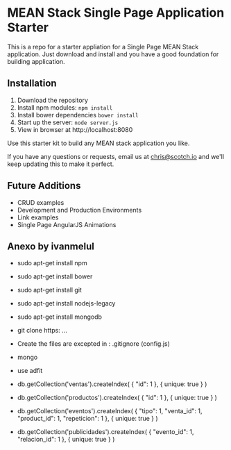 # MEAN Stack Single Page Application Starter

This is a repo for a starter appliation for a Single Page MEAN Stack application. Just download and install and you have a good foundation for building application. 

## Installation
1. Download the repository
2. Install npm modules: `npm install`
3. Install bower dependencies `bower install`
4. Start up the server: `node server.js`
5. View in browser at http://localhost:8080

Use this starter kit to build any MEAN stack application you like.

If you have any questions or requests, email us at [chris@scotch.io](mailto:chris@scotch.io) and we'll keep updating this to make it perfect.

## Future Additions
- CRUD examples
- Development and Production Environments
- Link examples
- Single Page AngularJS Animations



## Anexo by ivanmelul
- sudo apt-get install npm
- sudo apt-get install bower
- sudo apt-get install git
- sudo apt-get install nodejs-legacy
- sudo apt-get install mongodb

- git clone https: ...

- Create the files are excepted in : .gitignore (config.js)

- mongo
- use adfit
- db.getCollection('ventas').createIndex( { "id": 1 }, { unique: true } )
- db.getCollection('productos').createIndex( { "id": 1 }, { unique: true } )
- db.getCollection('eventos').createIndex( { "tipo": 1, "venta_id": 1, "product_id": 1, "repeticion": 1 }, { unique: true } )
- db.getCollection('publicidades').createIndex( { "evento_id": 1, "relacion_id": 1 }, { unique: true } )
